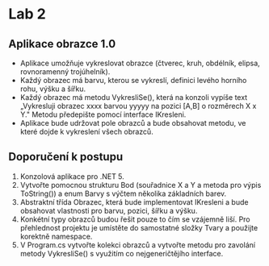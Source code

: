 # Lab 2
## Aplikace obrazce 1.0
* Aplikace umožňuje vykreslovat obrazce (čtverec, kruh, obdélník, elipsa, rovnoramenný trojúhelník).
* Každý obrazec má barvu, kterou se vykreslí, definici levého horního rohu, výšku a šířku.
* Každý obrazec má metodu VykresliSe(), která na konzoli vypíše text „Vykresluji obrazec xxxx barvou yyyyy na pozici [A,B] o rozměrech X x Y." 
Metodu předepište pomocí interface IKresleni.
* Aplikace bude udržovat pole obrazců a bude obsahovat metodu, ve které dojde k vykreslení všech obrazců.

## Doporučení k postupu
1. Konzolová aplikace pro .NET 5.
1. Vytvořte pomocnou strukturu Bod (souřadnice X a Y a metoda pro výpis ToString()) a enum Barvy s výčtem několika základních barev.
1. Abstraktní třída Obrazec, která bude implementovat IKresleni a bude obsahovat vlastnosti pro barvu, pozici, šířku a výšku.
1. Konkétní typy obrazců budou řešit pouze to čím se vzájemně liší. Pro přehlednost projektu je umístěte do samostatné složky Tvary a použijte korektně namespace.
1. V Program.cs vytvořte kolekci obrazců a vytvořte metodu pro zavolání metody VykresliSe() s využitím co nejgeneričtějího interface.
